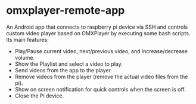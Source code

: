 # omxplayer-remote-app
An Android app that connects to raspberry pi device via SSH and controls custom video player based on OMXPlayer by executing some bash scripts.
Its main features:
- Play/Pause current video, next/previous video, and increase/decrease volume.
- Show the Playlist and select a video to play.
- Send videos from the app to the player.
- Remove videos from the player (remove the actual video files from the pi).
- Show on screen notification for quick controls when the screen is off.
- Close the Pi device.


